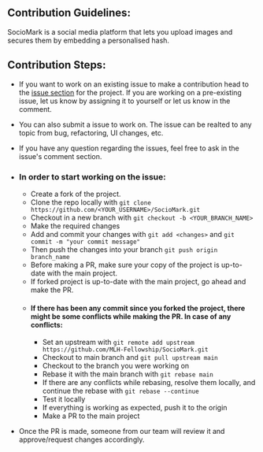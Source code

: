 ## Contribution Guidelines:

SocioMark is a social media platform that lets you upload images and secures them by embedding a personalised hash.

## Contribution Steps:

- If you want to work on an existing issue to make a contribution head to the [issue section](https://github.com/MLH-Fellowship/SocioMark/issues) for the project.
If you are working on a pre-existing issue, let us know by assigning it to yourself or let us know in the comment.
- You can also submit a issue to work on. The issue can be realted to any topic from bug, refactoring, UI changes, etc.
- If you have any question regarding the issues, feel free to ask in the issue's comment section.

- ### In order to start working on the issue:
  - Create a fork of the project.
  - Clone the repo locally with `git clone https://github.com/<YOUR_USERNAME>/SocioMark.git`
  - Checkout in a new branch with `git checkout -b <YOUR_BRANCH_NAME>`
  - Make the required changes
  - Add and commit your changes with `git add <changes>` and `git commit -m "your commit message"`
  - Then push the changes into your branch `git push origin branch_name`
  - Before making a PR, make sure your copy of the project is up-to-date with the main project.
  - If forked project is up-to-date with the main project, go ahead and make the PR.
  - #### If there has been any commit since you forked the project, there might be some conflicts while making the PR. In case of any conflicts:
    - Set an upstream with `git remote add upstream https://github.com/MLH-Fellowship/SocioMark.git`
    - Checkout to main branch and `git pull upstream main`
    - Checkout to the branch you were working on
    - Rebase it with the main branch with `git rebase main`
    - If there are any conflicts while rebasing, resolve them locally, and continue the rebase with `git rebase --continue`
    - Test it locally
    - If everything is working as expected, push it to the origin
    - Make a PR to the main project
- Once the PR is made, someone from our team will review it and approve/request changes accordingly.

